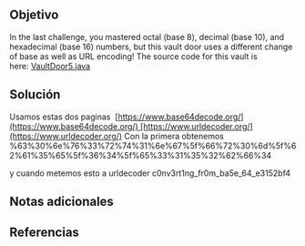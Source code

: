 ## Objetivo
In the last challenge, you mastered octal (base 8), decimal (base 10), and hexadecimal (base 16) numbers, but this vault door uses a different change of base as well as URL encoding! The source code for this vault is here: [VaultDoor5.java](https://jupiter.challenges.picoctf.org/static/d31ce4356bdfd15d33a9af7e35ab4d0a/VaultDoor5.java)
## Solución

Usamos estas dos paginas  [https://www.base64decode.org/](https://www.base64decode.org/) [https://www.urldecoder.org/](https://www.urldecoder.org/)
Con la primera obtenemos %63%30%6e%76%33%72%74%31%6e%67%5f%66%72%30%6d%5f%62%61%35%65%5f%36%34%5f%65%33%31%35%32%62%66%34

y cuando metemos esto a urldecoder
c0nv3rt1ng_fr0m_ba5e_64_e3152bf4


## Notas adicionales

## Referencias
